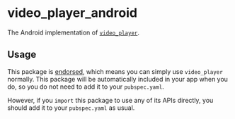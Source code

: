 # video\_player\_android

The Android implementation of [`video_player`][1].

## Usage

This package is [endorsed][2], which means you can simply use `video_player`
normally. This package will be automatically included in your app when you do,
so you do not need to add it to your `pubspec.yaml`.

However, if you `import` this package to use any of its APIs directly, you
should add it to your `pubspec.yaml` as usual.

[1]: https://pub.dev/packages/video_player
[2]: https://flutter.dev/to/endorsed-federated-plugin
